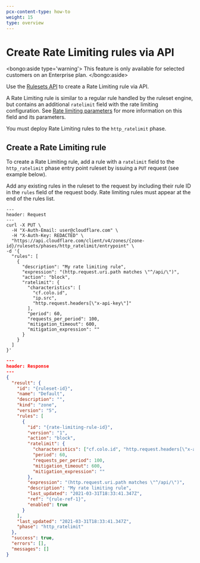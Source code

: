 ```yaml
---
pcx-content-type: how-to
weight: 15
type: overview
---
```


# Create Rate Limiting rules via API

<bongo:aside type='warning'>
This feature is only available for selected customers on an Enterprise plan.
</bongo:aside>

Use the [Rulesets API](https://developers.cloudflare.com/ruleset-engine/rulesets-api) to create a Rate Limiting rule via API.

A Rate Limiting rule is similar to a regular rule handled by the ruleset engine, but contains an additional `ratelimit` field with the rate limiting configuration. See [Rate limiting parameters](/custom-rules/rate-limiting/parameters) for more information on this field and its parameters.

You must deploy Rate Limiting rules to the `http_ratelimit` phase.

## Create a Rate Limiting rule

To create a Rate Limiting rule, add a rule with a `ratelimit` field to the `http_ratelimit` phase entry point ruleset by issuing a `PUT` request (see example below).

Add any existing rules in the ruleset to the request by including their rule ID in the `rules` field of the request body. Rate limiting rules must appear at the end of the rules list.

```curl
---
header: Request
---
curl -X PUT \
  -H "X-Auth-Email: user@cloudflare.com" \
  -H "X-Auth-Key: REDACTED" \
  "https://api.cloudflare.com/client/v4/zones/{zone-id}/rulesets/phases/http_ratelimit/entrypoint" \
-d '{
  "rules": [
    {
      "description": "My rate limiting rule",
      "expression": "(http.request.uri.path matches \"^/api/\")",
      "action": "block",
      "ratelimit": {
        "characteristics": [
          "cf.colo.id",
          "ip.src",
          "http.request.headers[\"x-api-key\"]"
        ],
        "period": 60,
        "requests_per_period": 100,
        "mitigation_timeout": 600,
        "mitigation_expression": ""
      }
    }
  ]
}'
```

```json
---
header: Response
---
{
  "result": {
    "id": "{ruleset-id}",
    "name": "Default",
    "description": "",
    "kind": "zone",
    "version": "5",
    "rules": [
      {
        "id": "{rate-limiting-rule-id}",
        "version": "1",
        "action": "block",
        "ratelimit": {
          "characteristics": ["cf.colo.id", "http.request.headers[\"x-api-key\"]", "ip.src"],
          "period": 60,
          "requests_per_period": 100,
          "mitigation_timeout": 600,
          "mitigation_expression": ""
        },
        "expression": "(http.request.uri.path matches \"^/api/\")",
        "description": "My rate limiting rule",
        "last_updated": "2021-03-31T18:33:41.347Z",
        "ref": "{rule-ref-1}",
        "enabled": true
      }
    ],
    "last_updated": "2021-03-31T18:33:41.347Z",
    "phase": "http_ratelimit"
  },
  "success": true,
  "errors": [],
  "messages": []
}
```
